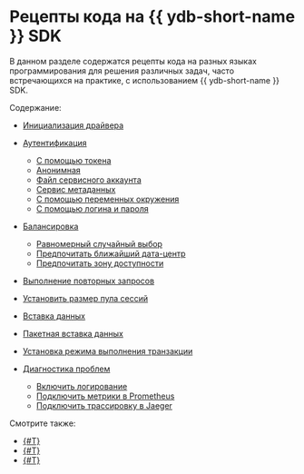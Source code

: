 # Рецепты кода на {{ ydb-short-name }} SDK

В данном разделе содержатся рецепты кода на разных языках программирования для решения различных задач, часто встречающихся на практике, с использованием {{ ydb-short-name }} SDK.

Содержание:

- [Инициализация драйвера](init.md)
- [Аутентификация](auth.md)

  - [С помощью токена](auth-access-token.md)
  - [Анонимная](auth-anonymous.md)
  - [Файл сервисного аккаунта](auth-service-account.md)
  - [Сервис метаданных](auth-metadata.md)
  - [С помощью переменных окружения](auth-env.md)
  - [С помощью логина и пароля](auth-static.md)

- [Балансировка](balancing.md)
  - [Равномерный случайный выбор](balancing-random-choice.md)
  - [Предпочитать ближайший дата-центр](balancing-prefer-local.md)
  - [Предпочитать зону доступности](balancing-prefer-location.md)

- [Выполнение повторных запросов](retry.md)
- [Установить размер пула сессий](session-pool-limit.md)
- [Вставка данных](upsert.md)
- [Пакетная вставка данных](bulk-upsert.md)
- [Установка режима выполнения транзакции](tx-control.md)
- [Диагностика проблем](debug.md)

  - [Включить логирование](debug-logs.md)
  - [Подключить метрики в Prometheus](debug-prometheus.md)
  - [Подключить трассировку в Jaeger](debug-jaeger.md)

Смотрите также:

- [{#T}](../../dev/index.md)
- [{#T}](../../dev/example-app/index.md)
- [{#T}](../../reference/ydb-sdk/index.md)
